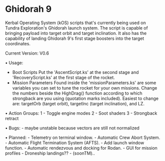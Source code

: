 # Ghidorah 9
 Kerbal Operating System (kOS) scripts that's currently being used on 
 Tundra Exploration's Ghidorah launch system. The script is capable of bringing payload
 into target orbit and target inclination. It also has the capability of
 landing Ghidorah 9's first stage boosters into the target coordinates.
 
 Current Version: V0.6

 • Usage:
 - Boot Scripts
		Put the 'AscentScript.ks' at the second stage and 'RecoveryScript.ks' at the
		first stage of the rocket.
 - Mission Parameters
		Found inside the 'missionParameters.ks' are some variables you can set to tune
		the rocket for your own missions. Change the numbers beside the HighDrag() function
		according to which strongback are you using (quotation marks included). Easiest to
		change are: targetOrb (target orbit), targetInc (target inclination), and LZ.
 
 • Action Groups:
	1 - Toggle engine modes
	2 - Soot shaders
	3 - Strongback retract
	
 • Bugs:
	- maybe unstable because vectors are still not normalized
	
 • Planned:
	- Telemetry on terminal window.
	- Automatic Crew Abort System.
	- Automatic Flight Termination System (AFTS).
	- Add launch window function.
	- Automatic rendezvous and docking for Rodan.
	- GUI for mission profiles
	- Droneship landings??
	- (soonTM)..